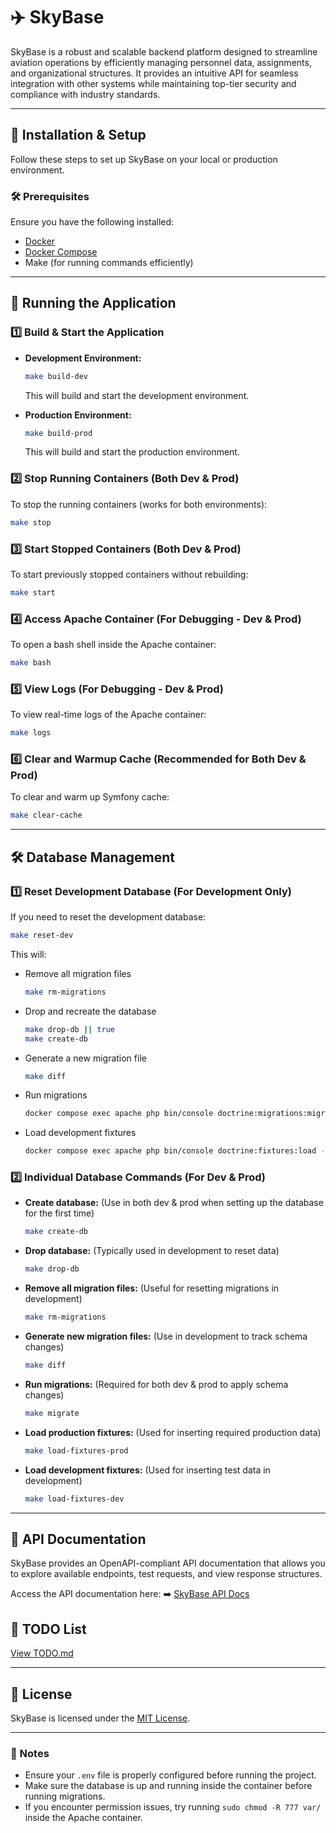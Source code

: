 # ✈️ SkyBase

SkyBase is a robust and scalable backend platform designed to streamline aviation operations by efficiently managing personnel data, assignments, and organizational structures. It provides an intuitive API for seamless integration with other systems while maintaining top-tier security and compliance with industry standards.

---

## 💪 Installation & Setup

Follow these steps to set up SkyBase on your local or production environment.

### 🛠️ Prerequisites
Ensure you have the following installed:
- [Docker](https://docs.docker.com/get-docker/)
- [Docker Compose](https://docs.docker.com/compose/install/)
- Make (for running commands efficiently)

---

## 🚀 Running the Application

### 1️⃣ Build & Start the Application
- **Development Environment:**
  ```sh
  make build-dev
  ```
  This will build and start the development environment.

- **Production Environment:**
  ```sh
  make build-prod
  ```
  This will build and start the production environment.

### 2️⃣ Stop Running Containers (Both Dev & Prod)
To stop the running containers (works for both environments):
```sh
make stop
```

### 3️⃣ Start Stopped Containers (Both Dev & Prod)
To start previously stopped containers without rebuilding:
```sh
make start
```

### 4️⃣ Access Apache Container (For Debugging - Dev & Prod)
To open a bash shell inside the Apache container:
```sh
make bash
```

### 5️⃣ View Logs (For Debugging - Dev & Prod)
To view real-time logs of the Apache container:
```sh
make logs
```

### 6️⃣ Clear and Warmup Cache (Recommended for Both Dev & Prod)
To clear and warm up Symfony cache:
```sh
make clear-cache
```

---

## 🛠 Database Management

### 1️⃣ Reset Development Database (**For Development Only**)
If you need to reset the development database:
```sh
make reset-dev
```
This will:
- Remove all migration files
  ```sh
  make rm-migrations
  ```
- Drop and recreate the database
  ```sh
  make drop-db || true
  make create-db
  ```
- Generate a new migration file
  ```sh
  make diff
  ```
- Run migrations
  ```sh
  docker compose exec apache php bin/console doctrine:migrations:migrate --no-interaction
  ```
- Load development fixtures
  ```sh
  docker compose exec apache php bin/console doctrine:fixtures:load --group=dev --no-interaction
  ```

### 2️⃣ Individual Database Commands (For Dev & Prod)
- **Create database:** (Use in both dev & prod when setting up the database for the first time)
  ```sh
  make create-db
  ```
- **Drop database:** (Typically used in development to reset data)
  ```sh
  make drop-db
  ```
- **Remove all migration files:** (Useful for resetting migrations in development)
  ```sh
  make rm-migrations
  ```
- **Generate new migration files:** (Use in development to track schema changes)
  ```sh
  make diff
  ```
- **Run migrations:** (Required for both dev & prod to apply schema changes)
  ```sh
  make migrate
  ```
- **Load production fixtures:** (Used for inserting required production data)
  ```sh
  make load-fixtures-prod
  ```
- **Load development fixtures:** (Used for inserting test data in development)
  ```sh
  make load-fixtures-dev
  ```

---

## 📖 API Documentation

SkyBase provides an OpenAPI-compliant API documentation that allows you to explore available endpoints, test requests, and view response structures.

Access the API documentation here:
➡️ [SkyBase API Docs](http://localhost:8200/api/docs)

## 📌 TODO List

[View TODO.md](TODO.md)

---

## 📝 License
SkyBase is licensed under the [MIT License](LICENSE).

---

### 🎯 Notes
- Ensure your `.env` file is properly configured before running the project.
- Make sure the database is up and running inside the container before running migrations.
- If you encounter permission issues, try running `sudo chmod -R 777 var/` inside the Apache container.
